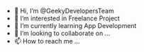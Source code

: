 - 👋 Hi, I’m @GeekyDevelopersTeam
- 👀 I’m interested in Freelance Project
- 🌱 I’m currently learning App Development
- 💞️ I’m looking to collaborate on ...
- 📫 How to reach me ...

<!---
GeekyDevelopersTeam/GeekyDevelopersTeam is a ✨ special ✨ repository because its `README.md` (this file) appears on your GitHub profile.
You can click the Preview link to take a look at your changes.
--->
